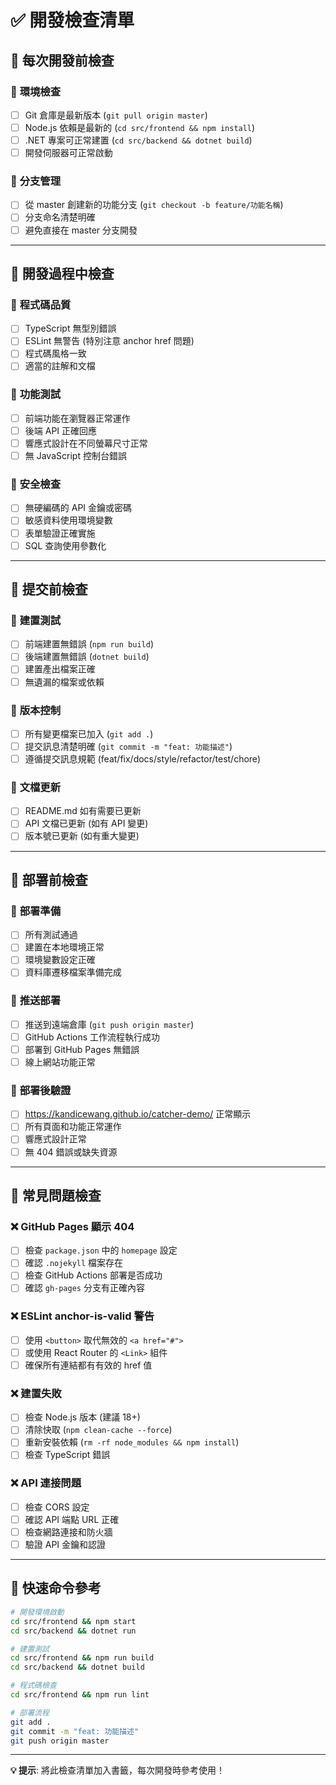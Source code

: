 # ✅ 開發檢查清單

## 🎯 **每次開發前檢查**

### 📍 **環境檢查**
- [ ] Git 倉庫是最新版本 (`git pull origin master`)
- [ ] Node.js 依賴是最新的 (`cd src/frontend && npm install`)
- [ ] .NET 專案可正常建置 (`cd src/backend && dotnet build`)
- [ ] 開發伺服器可正常啟動

### 📍 **分支管理**
- [ ] 從 master 創建新的功能分支 (`git checkout -b feature/功能名稱`)
- [ ] 分支命名清楚明確
- [ ] 避免直接在 master 分支開發

---

## 🎯 **開發過程中檢查**

### 📍 **程式碼品質**
- [ ] TypeScript 無型別錯誤
- [ ] ESLint 無警告 (特別注意 anchor href 問題)
- [ ] 程式碼風格一致
- [ ] 適當的註解和文檔

### 📍 **功能測試**
- [ ] 前端功能在瀏覽器正常運作
- [ ] 後端 API 正確回應
- [ ] 響應式設計在不同螢幕尺寸正常
- [ ] 無 JavaScript 控制台錯誤

### 📍 **安全檢查**
- [ ] 無硬編碼的 API 金鑰或密碼
- [ ] 敏感資料使用環境變數
- [ ] 表單驗證正確實施
- [ ] SQL 查詢使用參數化

---

## 🎯 **提交前檢查**

### 📍 **建置測試**
- [ ] 前端建置無錯誤 (`npm run build`)
- [ ] 後端建置無錯誤 (`dotnet build`)
- [ ] 建置產出檔案正確
- [ ] 無遺漏的檔案或依賴

### 📍 **版本控制**
- [ ] 所有變更檔案已加入 (`git add .`)
- [ ] 提交訊息清楚明確 (`git commit -m "feat: 功能描述"`)
- [ ] 遵循提交訊息規範 (feat/fix/docs/style/refactor/test/chore)

### 📍 **文檔更新**
- [ ] README.md 如有需要已更新
- [ ] API 文檔已更新 (如有 API 變更)
- [ ] 版本號已更新 (如有重大變更)

---

## 🎯 **部署前檢查**

### 📍 **部署準備**
- [ ] 所有測試通過
- [ ] 建置在本地環境正常
- [ ] 環境變數設定正確
- [ ] 資料庫遷移檔案準備完成

### 📍 **推送部署**
- [ ] 推送到遠端倉庫 (`git push origin master`)
- [ ] GitHub Actions 工作流程執行成功
- [ ] 部署到 GitHub Pages 無錯誤
- [ ] 線上網站功能正常

### 📍 **部署後驗證**
- [ ] https://kandicewang.github.io/catcher-demo/ 正常顯示
- [ ] 所有頁面和功能正常運作
- [ ] 響應式設計正常
- [ ] 無 404 錯誤或缺失資源

---

## 🎯 **常見問題檢查**

### ❌ **GitHub Pages 顯示 404**
- [ ] 檢查 `package.json` 中的 `homepage` 設定
- [ ] 確認 `.nojekyll` 檔案存在
- [ ] 檢查 GitHub Actions 部署是否成功
- [ ] 確認 `gh-pages` 分支有正確內容

### ❌ **ESLint anchor-is-valid 警告**
- [ ] 使用 `<button>` 取代無效的 `<a href="#">`
- [ ] 或使用 React Router 的 `<Link>` 組件
- [ ] 確保所有連結都有有效的 href 值

### ❌ **建置失敗**
- [ ] 檢查 Node.js 版本 (建議 18+)
- [ ] 清除快取 (`npm clean-cache --force`)
- [ ] 重新安裝依賴 (`rm -rf node_modules && npm install`)
- [ ] 檢查 TypeScript 錯誤

### ❌ **API 連接問題**
- [ ] 檢查 CORS 設定
- [ ] 確認 API 端點 URL 正確
- [ ] 檢查網路連接和防火牆
- [ ] 驗證 API 金鑰和認證

---

## 📱 **快速命令參考**

```bash
# 開發環境啟動
cd src/frontend && npm start
cd src/backend && dotnet run

# 建置測試
cd src/frontend && npm run build
cd src/backend && dotnet build

# 程式碼檢查
cd src/frontend && npm run lint

# 部署流程
git add .
git commit -m "feat: 功能描述"
git push origin master
```

---

**💡 提示**: 將此檢查清單加入書籤，每次開發時參考使用！
